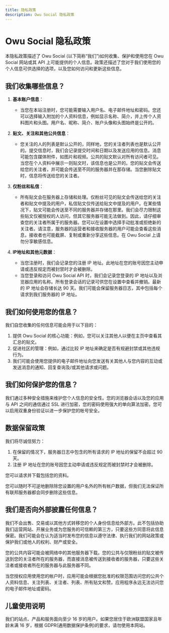 ```yaml
---
title: 隐私政策
description: Owu Social 隐私政策
---
```


# Owu Social 隐私政策

本隐私政策描述了 Owu Social (以下简称“我们”)如何收集、保护和使用您在 Owu Social 网站或其 API 上可能提供的个人信息。政策还描述了您对于我们使用您的个人信息可供选择的选项，以及您如何访问和更新这些信息。

## 我们收集哪些信息？

1. **基本账户信息**：
   - 当您在本站注册时，您可能需要输入用户名、电子邮件地址和密码。您还可以选择输入附加的个人资料信息，例如显示名称、简介，并上传个人资料图片和头图。用户名、昵称、简介、账户头像和头图始终是公开的。

2. **贴文、关注和其他公共信息**：
   - 您关注的人的列表是默认公开的，同样地，您的关注者列表也是默认公开的。提交信息时，我们会记录提交时间和日期以及发送应用的信息。消息可能包含媒体附件，如图片和视频。公共的贴文默认对所有访问者可见。当您在个人资料中展示一则贴文时，该信息也是公开的。您的贴文会传送给您的关注者，并可能会传送至不同的服务器并在那存储。当您删除贴文时，信息将传送给您的关注者。

3. **仅粉丝和私信**：
   - 所有贴文会在服务器上存储和处理。仅粉丝可见的贴文会传送给您的关注者和贴文中提及的用户，私信贴文仅传送给贴文中提及的用户。在某些情况下，贴文可能会传送至不同的服务器并存储在那里。我们会尽力限制这些贴文仅被授权的人访问，但其它服务器可能无法做到。因此，请仔细审查您的关注者所属于的服务器。您可以在设置中选择手动批准或拒绝新的关注者。请注意，服务器的运营者和接收服务器的用户可能会查看这些消息，接收者也可能截屏、复制或重新分享这些信息。在 Owu Social 上请勿分享敏感信息。

4. **IP地址和其他元数据**：
   - 当您注册时，我们会记录您的注册 IP 地址。此地址在您的账号因您主动申请或违反规定而被封禁时才会被删除。
   - 当您登录和访问 Owu Social API 时，我们会记录您登录的 IP 地址以及浏览器应用的名称。所有登录会话的记录可供您在设置中查看并撤销。最新的 IP 地址会存储长达 90 天。我们可能会保留服务器日志，其中包括每个请求到我们服务器的 IP 地址。

## 我们如何使用您的信息？

我们自您收集的任何信息可能会用于以下目的：

1. 提供 Owu Social 的核心功能：例如，您可以关注其他人以便在主页中查看其汇总的贴文。
2. 促进社区的管理：例如，通过比较 IP 地址来确定是否有规避封禁或其他违规行为。
3. 我们可能会使用您提供的电子邮件地址向您发送有关其他人与您内容的互动或发送消息的通知、回复查询及/或其他请求或问题。

## 我们如何保护您的信息？

我们通过多种安全措施来维护您个人信息的安全性。您的浏览器会话以及您的应用与 API 之间的通信通过 SSL 进行加密，您的密码使用强大的单向算法加密。您可以启用双重身份验证以进一步保护您的帐号安全。

## 数据保留政策

我们将尽诚信努力：

1. 在保留的情况下，服务器日志中包含的所有请求的 IP 地址的保留不会超过 90 天。
2. 注册 IP 地址在您的账号因您主动申请或违反规定而被封禁时才会被删除。

您可以请求并下载包括您的资料。

您可以随时不可逆地删除除您设置的用户名外的所有帐户数据，但我们无法保证所有联邦服务器都会同步删除这些信息。

## 我们是否向外部披露任何信息？

我们不会出售、交易或以其他方式转移您的个人身份信息给外部方。此不包括协助我们运营网站、开展业务或为您服务的可信赖的第三方，只要这些方同意将此信息保密。我们可能会在认为适当时发布您的信息以遵守法律、执行我们的网站政策或保护我们或他人的权利、财产或安全。

您的公共内容可能会被网络中的其他服务器下载。您的公共与仅限粉丝的贴文被传送到您的关注者所在的服务器，而直接消息被传送到接收者的服务器，只要这些关注者或接收者所在的服务器与此服务器不同。

当您授权应用使用您的帐户时，应用可能会根据您批准的权限范围访问您的公共个人资料信息、关注列表、关注者、列表、所有贴文和赞。应用程序永远无法访问您的电子邮件地址或密码。

## 儿童使用说明

我们的站点、产品和服务面向至少 16 岁的用户。如果您居住于欧洲联盟国家且年龄未满 16 岁，根据 GDPR(通用数据保护条例)的要求，请勿使用本网站。
